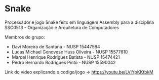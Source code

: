 # Snake

Processador e jogo Snake feito em linguagem Assembly para a disciplina SSC0513 - Organização e Arquitetura de Computadores

Membros do grupo:
          <ul>
          <li>Davi Moreira de Santana - NUSP 15447584</li>
          <li>Lucas Michael Genovese Huss Oliveira - NUSP 15577610</li>
          <li>Marcel Henrique Rodrigues Batista - NUSP 15474421</li>
          <li>Pedro Bernardo Rodrigues Pinto - NUSP 15590042</li>
          </ul>
Link do video explicando o codigo/jogo -> https://youtu.be/LViYpKKtbkM
